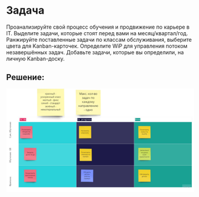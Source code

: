 # Задача

Проанализируйте свой процесс обучения и продвижение по карьере в IT.
Выделите задачи, которые стоят перед вами на месяц/квартал/год.
Ранжируйте поставленные задачи по классам обслуживания, выберите цвета для Kanban-карточек.
Определите WiP для управления потоком незавершённых задач.
Добавьте задачи, которые вы определили, на личную Kanban-доску.

## Решение:

![kanban pic](kanban.png)